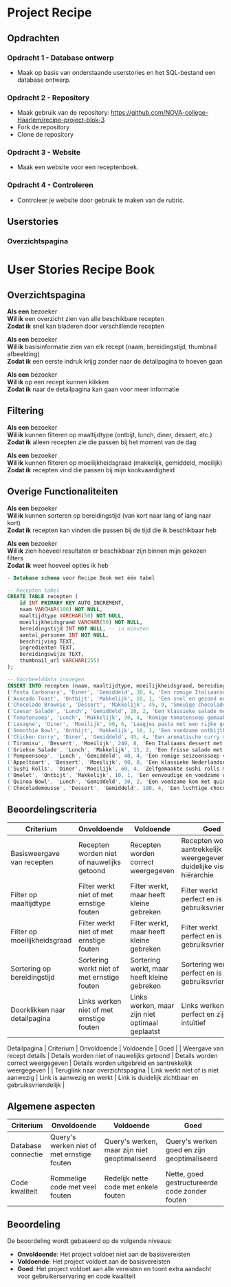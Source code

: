 # Project Recipe

## Opdrachten

### Opdracht 1 - Database ontwerp

- Maak op basis van onderstaande userstories en het SQL-bestand een database ontwerp. 

### Opdracht 2 - Repository

- Maak gebruik van de repository: https://github.com/NOVA-college-Haarlem/recipe-project-blok-3
- Fork de repository
- Clone de repository

### Opdracht 3 - Website

- Maak een website voor een receptenboek.

### Opdracht 4 - Controleren

- Controleer je website door gebruik te maken van de rubric.

## Userstories

### Overzichtspagina

# User Stories Recipe Book

## Overzichtspagina

**Als een** bezoeker  
**Wil ik** een overzicht zien van alle beschikbare recepten  
**Zodat ik** snel kan bladeren door verschillende recepten

**Als een** bezoeker  
**Wil ik** basisinformatie zien van elk recept (naam, bereidingstijd, thumbnail afbeelding)  
**Zodat ik** een eerste indruk krijg zonder naar de detailpagina te hoeven gaan

**Als een** bezoeker  
**Wil ik** op een recept kunnen klikken  
**Zodat ik** naar de detailpagina kan gaan voor meer informatie

## Filtering

**Als een** bezoeker  
**Wil ik** kunnen filteren op maaltijdtype (ontbijt, lunch, diner, dessert, etc.)  
**Zodat ik** alleen recepten zie die passen bij het moment van de dag

**Als een** bezoeker  
**Wil ik** kunnen filteren op moeilijkheidsgraad (makkelijk, gemiddeld, moeilijk)  
**Zodat ik** recepten vind die passen bij mijn kookvaardigheid

## Overige Functionaliteiten

**Als een** bezoeker  
**Wil ik** kunnen sorteren op bereidingstijd (van kort naar lang of lang naar kort)  
**Zodat ik** recepten kan vinden die passen bij de tijd die ik beschikbaar heb

**Als een** bezoeker  
**Wil ik** zien hoeveel resultaten er beschikbaar zijn binnen mijn gekozen filters  
**Zodat ik** weet hoeveel opties ik heb

```sql
- Database schema voor Recipe Book met één tabel

-- Recepten tabel
CREATE TABLE recepten (
    id INT PRIMARY KEY AUTO_INCREMENT,
    naam VARCHAR(100) NOT NULL,
    maaltijdtype VARCHAR(50) NOT NULL,
    moeilijkheidsgraad VARCHAR(50) NOT NULL,
    bereidingstijd INT NOT NULL, -- in minuten
    aantal_personen INT NOT NULL,
    beschrijving TEXT,
    ingredienten TEXT,
    bereidingswijze TEXT,
    thumbnail_url VARCHAR(255)
);

-- Voorbeelddata invoegen
INSERT INTO recepten (naam, maaltijdtype, moeilijkheidsgraad, bereidingstijd, aantal_personen, beschrijving, ingredienten, bereidingswijze, thumbnail_url) VALUES 
('Pasta Carbonara', 'Diner', 'Gemiddeld', 30, 4, 'Een romige Italiaanse pastaschotel met spek.', '400g spaghetti, 200g spekblokjes, 2 eieren, 50g Parmezaanse kaas, 2 teentjes knoflook, zwarte peper, zout', 'Kook de pasta volgens de aanwijzingen op de verpakking. Bak ondertussen de spekblokjes knapperig. Meng de eieren met de kaas. Meng de pasta met de spekblokjes en voeg het ei-kaasmengsel toe. Roer goed door zodat een romige saus ontstaat.', 'carbonara.jpg'),
('Avocado Toast', 'Ontbijt', 'Makkelijk', 10, 1, 'Een snel en gezond ontbijt met avocado en toast.', '1 rijpe avocado, 2 sneetjes volkorenbrood, citroensap, zeezout, zwarte peper, rode pepervlokken', 'Toast het brood. Prak de avocado en breng op smaak met citroensap, zout en peper. Verdeel over de toast en bestrooi met rode pepervlokken.', 'avocadotoast.jpg'),
('Chocolade Brownie', 'Dessert', 'Makkelijk', 45, 9, 'Smeuïge chocolade brownies met een krokant laagje.', '200g pure chocolade, 175g boter, 325g suiker, 130g bloem, 3 eieren, 1 tl vanille-extract', 'Verwarm de oven voor op 180°C. Smelt chocolade en boter. Meng met suiker, eieren en vanille. Voeg bloem toe. Giet in een bakvorm en bak 25-30 minuten.', 'brownie.jpg'),
('Caesar Salade', 'Lunch', 'Gemiddeld', 20, 2, 'Een klassieke salade met romige dressing en knapperige croutons.', '1 krop Romaine sla, 100g Parmezaanse kaas, 2 sneetjes oud brood, 1 teentje knoflook, 1 ei, 2 ansjovisfilets, 2 el citroensap, 5 el olijfolie, 1 tl mosterd', 'Maak croutons van het brood. Maak de dressing van ei, ansjovis, knoflook, mosterd, citroensap en olijfolie. Snijd de sla en meng met dressing, croutons en geschaafde Parmezaanse kaas.', 'caesarsalade.jpg'),
('Tomatensoep', 'Lunch', 'Makkelijk', 30, 4, 'Romige tomatensoep gemaakt van verse tomaten.', '1kg rijpe tomaten, 1 ui, 2 teentjes knoflook, 1 wortel, 1 stengel bleekselderij, 1l groentebouillon, 100ml slagroom, basilicum, olijfolie, zout, peper', 'Fruit ui, knoflook, wortel en bleekselderij. Voeg tomaten en bouillon toe. Laat 20 minuten sudderen. Pureer de soep en voeg room toe. Breng op smaak met zout en peper.', 'tomatensoep.jpg'),
('Lasagne', 'Diner', 'Moeilijk', 90, 6, 'Laagjes pasta met een rijke gehaktsaus en bechamelsaus.', '12 lasagnebladen, 500g rundergehakt, 2 uien, 2 teentjes knoflook, 2 wortelen, 2 stengels bleekselderij, 800g tomatenblokjes, 50g boter, 50g bloem, 500ml melk, 200g geraspte kaas, nootmuskaat, zout, peper', 'Maak de gehaktsaus. Maak de bechamelsaus. Laag afwisselend pasta, gehaktsaus en bechamelsaus in een ovenschaal. Eindig met bechamelsaus en kaas. Bak 30 minuten in de oven op 180°C.', 'lasagne.jpg'),
('Smoothie Bowl', 'Ontbijt', 'Makkelijk', 10, 1, 'Een voedzame ontbijtkom met fruit en toppings.', '1 bevroren banaan, 100g bevroren bessen, 120ml amandelmelk, 1 el chiazaad, vers fruit voor topping, 1 el granola, 1 tl honing', 'Blend de bevroren banaan, bessen en amandelmelk tot een dikke smoothie. Giet in een kom. Top af met chiazaad, vers fruit, granola en een druppel honing.', 'smoothiebowl.jpg'),
('Chicken Curry', 'Diner', 'Gemiddeld', 45, 4, 'Een aromatische curry met kip en groenten.', '600g kipfilet, 2 uien, 3 teentjes knoflook, 3 el currypoeder, 400ml kokosmelk, 400g tomatenblokjes, 2 paprika\'s, 200g sperziebonen, verse koriander, jasmijnrijst', 'Bak de kip. Fruit ui en knoflook. Voeg currypoeder toe en bak kort mee. Voeg tomatenblokjes en kokosmelk toe. Voeg kip en groenten toe en laat sudderen tot gaar. Serveer met rijst.', 'chickencurry.jpg'),
('Tiramisu', 'Dessert', 'Moeilijk', 240, 8, 'Een Italiaans dessert met lagen van koffie-gedrenkte biscuits en mascarpone.', '250g mascarpone, 3 eieren, 100g suiker, 300g lange vingers, 250ml sterke koffie, 2 el amaretto, cacaopoeder', 'Scheid de eieren. Klop de eigelen met suiker, voeg mascarpone toe. Klop de eiwitten stijf en spatel door het mascarpone-mengsel. Doop de lange vingers in koffie met amaretto. Laag afwisselend koekjes en mascarpone-mengsel. Bestrooi met cacao. Laat minimaal 4 uur opstijven in de koelkast.', 'tiramisu.jpg'),
('Griekse Salade', 'Lunch', 'Makkelijk', 15, 2, 'Een frisse salade met feta en olijven.', '1 komkommer, 3 tomaten, 1 rode ui, 150g feta, 100g zwarte olijven, 1 groene paprika, 2 el olijfolie, 1 el rode wijnazijn, 1 tl oregano, zout, peper', 'Snijd alle groenten in stukken. Verkruimel de feta erover. Voeg olijven toe. Maak een dressing van olijfolie, azijn, oregano, zout en peper. Giet over de salade.', 'grieksesalade.jpg'),
('Pompoensoep', 'Lunch', 'Gemiddeld', 40, 4, 'Een romige seizoenssoep van pompoen.', '1 butternut pompoen, 1 ui, 2 teentjes knoflook, 1 wortel, 1l groentebouillon, 100ml slagroom, nootmuskaat, zout, peper, pompoenpitten', 'Bak ui, knoflook en wortel. Voeg pompoen in blokjes toe en bak kort mee. Voeg bouillon toe en laat 30 minuten sudderen. Pureer de soep en voeg room toe. Breng op smaak en garneer met pompoenpitten.', 'pompoensoep.jpg'),
('Appeltaart', 'Dessert', 'Moeilijk', 90, 8, 'Een klassieke Nederlandse appeltaart.', '300g bloem, 200g koude boter, 150g suiker, 1 ei, snufje zout, 1kg appels, 2 tl kaneel, 50g rozijnen, 50g suiker', 'Maak deeg van bloem, boter, suiker, ei en zout. Laat 30 minuten rusten. Schil en snijd de appels. Meng met kaneel, rozijnen en suiker. Bekleed een taartvorm met 2/3 van het deeg. Vul met appelmengsel. Dek af met repen van het resterende deeg. Bak 50-60 minuten op 170°C.', 'appeltaart.jpg'),
('Sushi Rolls', 'Diner', 'Moeilijk', 60, 4, 'Zelfgemaakte sushi rolls met verse vis en groenten.', '300g sushirijst, 60ml rijstazijn, 4 nori vellen, 1 komkommer, 1 avocado, 200g zalm, 200g tonijn, wasabi, sojasaus, gember', 'Kook de rijst en meng met rijstazijn. Leg een nori vel op een bamboe matje. Verdeel rijst over het vel. Leg vis en groenten in een rij. Rol strak op met het matje. Snijd in stukken. Serveer met wasabi, sojasaus en gember.', 'sushi.jpg'),
('Omelet', 'Ontbijt', 'Makkelijk', 10, 1, 'Een eenvoudige en voedzame omelet.', '3 eieren, 30ml melk, 50g geraspte kaas, 50g champignons, 50g spinazie, 1 tomaat, zout, peper, boter', 'Klop de eieren met melk, zout en peper. Bak champignons en spinazie. Giet het eimengsel erover. Bestrooi met kaas. Dek af tot de bovenkant gestold is. Vouw dubbel en serveer met plakjes tomaat.', 'omelet.jpg'),
('Quinoa Bowl', 'Lunch', 'Gemiddeld', 30, 2, 'Een voedzame kom met quinoa, groenten en eiwitten.', '200g quinoa, 400ml groentebouillon, 1 avocado, 100g kikkererwten, 100g cherrytomaatjes, 100g komkommer, 50g feta, 2 el olijfolie, 1 el citroensap, verse munt, zout, peper', 'Kook quinoa in bouillon. Laat afkoelen. Snijd alle groenten. Meng met quinoa. Maak dressing van olijfolie, citroensap, zout en peper. Meng door de salade. Garneer met feta en munt.', 'quinoabowl.jpg'),
('Chocolademousse', 'Dessert', 'Gemiddeld', 180, 4, 'Een luchtige chocolademousse.', '200g pure chocolade, 4 eieren, 50g suiker, 200ml slagroom, 1 tl vanille-extract', 'Smelt de chocolade au bain-marie. Scheid de eieren. Klop de eiwitten stijf met suiker. Klop de slagroom. Meng de eidooiers door de gesmolten chocolade. Vouw de slagroom en eiwitten erdoor. Laat minimaal 3 uur opstijven in de koelkast.', 'chocolademousse.jpg');

```

## Beoordelingscriteria

| Criterium                     | Onvoldoende                                 | Voldoende                                       | Goed                                                                        |
| ----------------------------- | ------------------------------------------- | ----------------------------------------------- | --------------------------------------------------------------------------- |
| Basisweergave van recepten    | Recepten worden niet of nauwelijks getoond  | Recepten worden correct weergegeven             | Recepten worden aantrekkelijk weergegeven met duidelijke visuele hiërarchie |
| Filter op maaltijdtype        | Filter werkt niet of met ernstige fouten    | Filter werkt, maar heeft kleine gebreken        | Filter werkt perfect en is gebruiksvriendelijk                              |
| Filter op moeilijkheidsgraad  | Filter werkt niet of met ernstige fouten    | Filter werkt, maar heeft kleine gebreken        | Filter werkt perfect en is gebruiksvriendelijk                              |
| Sortering op bereidingstijd   | Sortering werkt niet of met ernstige fouten | Sortering werkt, maar heeft kleine gebreken     | Sortering werkt perfect en is gebruiksvriendelijk                           |
| Doorklikken naar detailpagina | Links werken niet of met ernstige fouten    | Links werken, maar zijn niet optimaal geplaatst | Links werken perfect en zijn intuïtief                                      |
Detailpagina
| Criterium | Onvoldoende | Voldoende | Goed |
| Weergave van recept details | Details worden niet of nauwelijks getoond | Details worden correct weergegeven | Details worden uitgebreid en aantrekkelijk weergegeven |
| Teruglink naar overzichtspagina | Link werkt niet of is niet aanwezig | Link is aanwezig en werkt | Link is duidelijk zichtbaar en gebruiksvriendelijk |
## Algemene aspecten

| Criterium              | Onvoldoende                                | Voldoende                                      | Goed                                           |
| ---------------------- | ------------------------------------------ | ---------------------------------------------- | ---------------------------------------------- |
| Database connectie| Query's werken niet of met ernstige fouten | Query's werken, maar zijn niet geoptimaliseerd | Query's werken goed en zijn geoptimaliseerd    |  | Responsief ontwerp | Website werkt niet op verschillende schermgroottes | Website werkt op verschillende schermgroottes, maar heeft kleine problemen | Website is volledig responsief en werkt uitstekend op alle schermgroottes |
| Code kwaliteit    | Rommelige code met veel fouten             | Redelijk nette code met enkele fouten          | Nette, goed gestructureerde code zonder fouten |

## Beoordeling

De beoordeling wordt gebaseerd op de volgende niveaus:
- **Onvoldoende**: Het project voldoet niet aan de basisvereisten
- **Voldoende**: Het project voldoet aan de basisvereisten
- **Goed**: Het project voldoet aan alle vereisten en toont extra aandacht voor gebruikerservaring en code kwaliteit
